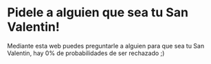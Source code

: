 # Pidele a alguien que sea tu San Valentin!
Mediante esta web puedes preguntarle a alguien para que sea tu San Valentin, hay 0% de probabilidades de ser rechazado ;)

